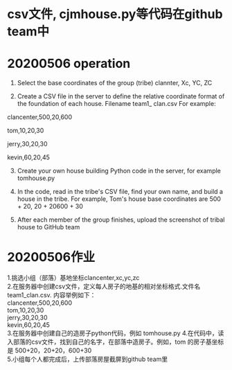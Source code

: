 # csv文件, cjmhouse.py等代码在github team中

# 20200506 operation

1. Select the base coordinates of the group (tribe) clannter, Xc, YC, ZC

2. Create a CSV file in the server to define the relative coordinate format of the foundation of each house. Filename team1_ clan.csv For example:

clancenter,500,20,600

tom,10,20,30

jerry,30,20,30

kevin,60,20,45

3. Create your own house building Python code in the server, for example tomhouse.py

4. In the code, read in the tribe's CSV file, find your own name, and build a house in the tribe. For example, Tom's house base coordinates are 500 + 20, 20 + 20600 + 30

5. After each member of the group finishes, upload the screenshot of tribal house to GitHub team

# 20200506作业
1.挑选小组（部落）基地坐标clancenter,xc,yc,zc   
2.在服务器中创建csv文件，定义每人房子的地基的相对坐标格式.文件名team1_clan.csv. 内容举例如下：  
  clancenter,500,20,600  
  tom,10,20,30    
  jerry,30,20,30  
  kevin,60,20,45  
3.在服务器中创建自己的造房子python代码，例如 tomhouse.py
4.在代码中，读入部落的csv文件，找到自己的名字，在部落中造房子。例如，tom 的房子基坐标是 500+20，20+20，600+30  
5.小组每个人都完成后，上传部落房屋截屏到github team里
